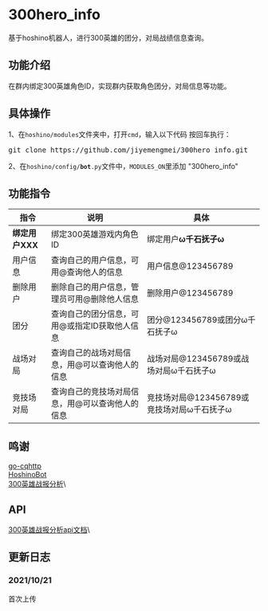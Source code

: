 # 300hero_info
基于hoshino机器人，进行300英雄的团分，对局战绩信息查询。
## 功能介绍
在群内绑定300英雄角色ID，实现群内获取角色团分，对局信息等功能。
## 具体操作
1、在<code>hoshino/modules</code>文件夹中，打开<code>cmd</code>，输入以下代码 按回车执行：
<pre>git clone https://github.com/jiyemengmei/300hero_info.git</pre>
2、在<code>hoshino/config/__bot__.py</code>文件中，<code>MODULES_ON</code>里添加 "300hero_info"
## 功能指令
|  指令   | 说明  | 具体  |
|  ----  | ----  | ----  |
| <b>绑定用户XXX</b>  | 绑定300英雄游戏内角色ID  | 绑定用户<b>ω千石抚子ω</b>  |
| 用户信息  | 查询自己的用户信息，可用@查询他人的信息  | 用户信息@123456789  |
| 删除用户  | 删除自己的用户信息，管理员可用@删除他人信息  | 删除用户@123456789  |
| 团分  | 查询自己的团分信息，可用@或指定ID获取他人信息  | 团分@123456789或团分ω千石抚子ω  |
| 战场对局  | 查询自己的战场对局信息，用@可以查询他人的信息  | 战场对局@123456789或战场对局ω千石抚子ω  |
| 竞技场对局  | 查询自己的竞技场对局信息，用@可以查询他人的信息  | 竞技场对局@123456789或竞技场对局ω千石抚子ω  |
## 鸣谢
<a href="https://github.com/Mrs4s/go-cqhttp" target="_BLANK">go-cqhttp</a>\
<a href="https://github.com/Ice-Cirno/HoshinoBot" target="_BLANK">HoshinoBot</a>\
<a href="https://300report.jumpw.com/" target="_BLANK">300英雄战报分析</a>\
## API
<a href="https://300report.jumpw.com/static/doc/openapi.txt" target="_BLANK">300英雄战报分析api文档</a>\
## 更新日志
### 2021/10/21
首次上传
